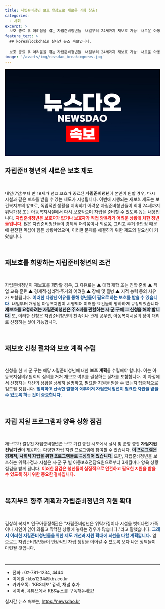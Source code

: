 ```yaml
---
title: 자립준비청년 보호 연장으로 새로운 기회 창출!
categories:
  - 사회
excerpt: >
  보호 종료 후 어려움을 겪는 자립준비청년들, 내일부터 24세까지 재보호 가능! 새로운 아동복지법으로 위탁가정 및 시설에서 지원받으며 자립을 준비할 수 있는 기회가 열립니다.
feature_text: >
  ## koreablockchain 실시간 뉴스 속보입니다.

  보호 종료 후 어려움을 겪는 자립준비청년들, 내일부터 24세까지 재보호 가능! 새로운 아동복지법으로 위탁가정 및 시설에서 지원받으며 자립을 준비할 수 있는 기회가 열립니다.
image: '/assets/img/newsdao_breakingnews.jpg'
---
```


<p><img src="/assets/img/newsdao_breakingnews.jpg" alt="koreablockchain 속보" /></p>

<h2 data-ke-size="size26">자립준비청년의 새로운 보호 제도</h2>

<p data-ke-size="size16">&nbsp;</p>

<p data-ke-size="size16">내일(7일)부터 만 18세가 넘고 보호가 종료된 <b>자립준비청년</b>이 본인이 원할 경우, 다시 시설과 같은 보호를 받을 수 있는 제도가 시행됩니다. 이번에 시행되는 재보호 제도는 보건복지부의 발표로, 독립적인 생활을 지속하기 어려운 자립준비청년들이 최대 24세까지 위탁가정 또는 아동복지시설에서 다시 보호받으며 자립을 준비할 수 있도록 돕는 내용입니다. <b><span style="color: #ee2323;">자립준비청년은 보호자가 없거나 보호자가 직접 양육하기 어려운 상황에 처한 청년들입니다.</span></b> 많은 자립준비청년들이 경제적 어려움이나 외로움, 그리고 주거 불안정 때문에 완전한 독립이 힘든 상황이었으며, 이러한 문제를 해결하기 위한 제도의 필요성이 커왔습니다.</p>

<p data-ke-size="size16">&nbsp;</p>

<h2 data-ke-size="size26">재보호를 희망하는 자립준비청년의 조건</h2>

<p data-ke-size="size16">&nbsp;</p>

<p data-ke-size="size16">자립준비청년이 재보호를 희망할 경우, 그 이유로는 ▲ 대학 재학 또는 진학 준비 ▲ 직업 교육·훈련 ▲ 경제적·심리적·주거의 어려움 ▲ 장애 및 질병 ▲ 지적 능력 등의 사유가 포함됩니다. <b><span style="color: #1a5490;">이러한 다양한 이유를 통해 청년들이 필요로 하는 보호를 받을 수 있습니다.</span></b> 내일부터 개정된 아동복지법이 시행되어 이러한 요건들이 명확하게 규정되었습니다. <b><span style="background-color: #21538527;">재보호를 요청하려는 자립준비청년은 주소지를 관할하는 시·군·구에 그 신청을 해야 합니다.</span></b> 또, 이러한 신청은 자립준비청년의 친족이나 관계 공무원, 아동복지시설의 장이 대리로 신청하는 것이 가능합니다.</p>

<p data-ke-size="size16">&nbsp;</p>

<h2 data-ke-size="size26">재보호 신청 절차와 보호 계획 수립</h2>

<p data-ke-size="size16">&nbsp;</p>

<p data-ke-size="size16">신청을 한 시·군·구는 해당 자립준비청년에 대한 <b>보호 계획</b>을 수립해야 합니다. 이는 아동복지심의위원회의 심의를 거쳐 재보호 여부를 결정하는 절차를 포함합니다. 이 과정에서 신청자는 자신의 상황을 상세히 설명하고, 필요한 지원을 받을 수 있는지 집중적으로 검토될 것입니다. <b><span style="color: #1a5490;">정확하고 신속한 결정이 이루어져 자립준비청년이 필요한 지원을 받을 수 있도록 하는 것이 중요합니다.</span></b></p>

<p data-ke-size="size16">&nbsp;</p>

<h2 data-ke-size="size26">자립 지원 프로그램과 양육 상황 점검</h2>

<p data-ke-size="size16">&nbsp;</p>

<p data-ke-size="size16">재보호가 결정된 자립준비청년은 보호 기간 동안 시도에서 설치 및 운영 중인 <b>자립지원전담기관</b>이 제공하는 다양한 자립 지원 프로그램에 참여할 수 있습니다. <b><span style="background-color: #21538527;">이 프로그램은 경제적, 사회적 자립을 위한 프로그램들로 구성되어 있습니다.</span></b> 또한, 자립준비청년을 보호하는 위탁가정과 시설은 시·군·구 별 아동보호전담요원으로부터 3개월마다 양육 상황 점검을 받게 됩니다. <b><span style="color: #ee2323;">이러한 점검은 청년들이 실질적으로 안전하고 필요한 지원을 받을 수 있도록 하기 위한 중요한 절차입니다.</span></b></p>

<p data-ke-size="size16">&nbsp;</p>

<h2 data-ke-size="size26">복지부의 향후 계획과 자립준비청년의 지원 확대</h2>

<p data-ke-size="size16">&nbsp;</p>

<p data-ke-size="size16">김상희 복지부 인구아동정책관은 "자립준비청년은 위탁가정이나 시설을 벗어나면 가족이나 지인이 없어 외롭고 막막한 상황에 놓이는 경우가 많습니다."라고 말했습니다. <b><span style="color: #1a5490;">그래서 이러한 자립준비청년들을 위한 제도 개선과 지원 확대에 최선을 다할 계획입니다.</span></b> 앞으로도 자립준비청년들이 안정적인 자립 생활을 이어갈 수 있도록 보다 나은 정책들이 마련될 것입니다.</p>

<p data-ke-size="size16">&nbsp;</p>

<hr />

<ul>
    <li>전화 : 02-781-1234, 4444</li>
    <li>이메일 : kbs1234@kbs.co.kr</li>
    <li>카카오톡 : 'KBS제보' 검색, 채널 추가</li>
    <li>네이버, 유튜브에서 KBS뉴스를 구독해주세요!</li>
</ul>
실시간 뉴스 속보는, <a href="https://newsdao.kr" rel="dofollow">https://newsdao.kr</a>


